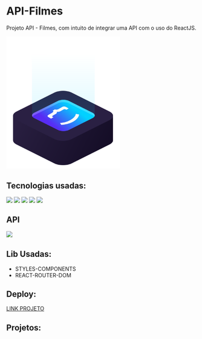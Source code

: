 # API-Filmes

Projeto API - Filmes, com intuito de integrar uma API com o uso do ReactJS.

<img src="ilus-code.svg" min-width="300px" max-width="300px" width="300px" alt="logo Sérgio Sobrinho">

## Tecnologias usadas:

<p style="display: inline_block">
 <img src="https://img.shields.io/badge/-HTML5-6610F2?style=for-the-badge&logo=html5&logoColor=FFFFFF"/>
 <img src="https://img.shields.io/badge/-CSS3-6610F2?style=for-the-badge&logo=css3&logoColor=FFFFFF"/>
 <img src="https://img.shields.io/badge/-JAVASCRIPT-6610F2?style=for-the-badge&logo=javascript&logoColor=FFFFFF"/>
 <img src="https://img.shields.io/badge/-React-6610F2?style=for-the-badge&logo=react&logoColor=FFFFFF"/>
 <img src="https://img.shields.io/badge/styled--components-6610F2?style=for-the-badge&logo=styled-components&logoColor=white"/>
</p>

## API 

<a href="themoviedb.org/?language=pt-BR">
    <img src="https://img.shields.io/badge/-MOVIEDB-6610F2?style=for-the-badge&logo=movieDB&logoColor=FFFFFF"/>
</a>

## Lib Usadas:

* STYLES-COMPONENTS
* REACT-ROUTER-DOM

## Deploy:

<a href="#">LINK PROJETO</a>

## Projetos: 